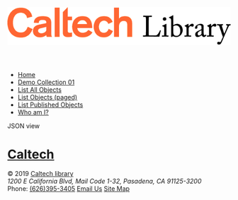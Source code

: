 <!DOCTYPE html>
<html>
<head>
    <title>Caltech Library's Digital Library Development Sandbox</title>
    <link rel="stylesheet" href="/css/site.css">
</head>
<body>
<header>
<a href="https://library.caltech.edu"><img src="/assets/liblogo.gif" alt="Caltech Library logo"></a>
</header>
<nav>
<ul>
<li><a href="/">Home</a></li>
<li><a href="./">Demo Collection 01</a></li>
<li><a href="list.html">List All Objects</a></li>
<li><a href="list.html?keys=100,101,102,103">List Objects (paged)</a></li>
<li><a href="list.html?state=published">List Published Objects</a></li>
<li><a href="whoami.html">Who am I?</a></li>
</ul>
</nav>

<section>
<div id="object-view"></div>
<p>
<a id="object-json-view">JSON view</a><p>
</section>

<script src="/andor.js"></script>
<script>
(function (window, document) {
   "use strict";
    let c_name = "demo-collection-01",
        elem = document.getElementById("object-view"),
        anchor = document.getElementById("object-json-view"),
        u = new URL(window.location.href),
        objectID = u.searchParams.get("key");

    if (objectID && anchor !== undefined) {
        anchor.setAttribute("href", `/${c_name}/read/${objectID}`)
    } else {
        anchor.setAttribute("href", `/${c_name}/list.html`)
        anchor.innerHTML = "No object id specified, view List";
    }
    if (elem !== undefined) {
        AndOr.viewObject(elem, c_name, objectID);
    }
}(window, document));
</script>

<footer>
<span><h1><A href="https://caltech.edu">Caltech</a></h1></span>
<span>&copy; 2019 <a href="https://www.library.caltech.edu/copyright">Caltech library</a></span>
<address>1200 E California Blvd, Mail Code 1-32, Pasadena, CA 91125-3200</address> 
<span>Phone: <a href="tel:+1-626-395-3405">(626)395-3405</a></span>
<span><a href="mailto:library@caltech.edu">Email Us</a></span>
<a class="cl-hide" href="sitemap.xml">Site Map</a>
</footer>
</body>
</html>

